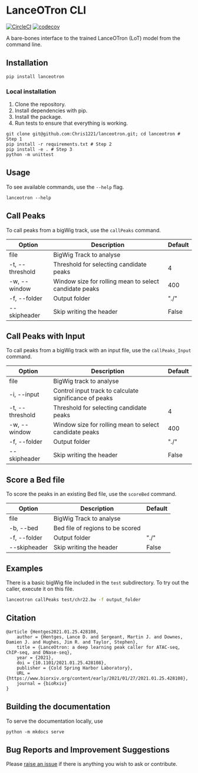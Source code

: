 # LanceOTron CLI

[![CircleCI](https://circleci.com/gh/Chris1221/lanceotron/tree/main.svg?style=svg&circle-token=bf3f78a54437e63368f5b9dc1c536d7f32f32393)](https://circleci.com/gh/Chris1221/lanceotron/tree/main) [![codecov](https://codecov.io/gh/Chris1221/lanceotron/branch/main/graph/badge.svg?token=yhL3YI00UP)](https://codecov.io/gh/Chris1221/lanceotron)

A bare-bones interface to the trained LanceOTron (LoT) model from the command line.

## Installation

```{sh}
pip install lanceotron
```

### Local installation 

1. Clone the repository.
2. Install dependencies with pip.
3. Install the package.
4. Run tests to ensure that everything is working.

```{sh}
git clone git@github.com:Chris1221/lanceotron.git; cd lanceotron # Step 1
pip install -r requirements.txt # Step 2
pip install -e . # Step 3
python -m unittest
```

## Usage

To see available commands, use the `--help` flag.

```
lanceotron --help
```

## Call Peaks

To call peaks from a bigWig track, use the `callPeaks` command.

| Option          | Description                                            | Default |
|-----------------|--------------------------------------------------------|---------|
| file            | BigWig Track to analyse                                |         |
| -t, --threshold | Threshold for selecting candidate peaks                | 4       |
| -w, --window    | Window size for rolling mean to select candidate peaks | 400     |
| -f, --folder    | Output folder                                          | "./"    |
| --skipheader    | Skip writing the header                                | False   |


## Call Peaks with Input

To call peaks from a bigWig track with an input file, use the `callPeaks_Input` command.

| Option          | Description                                            | Default |
|-----------------|--------------------------------------------------------|---------|
| file            |  BigWig track to analyse                                |         |
| -i, --input     | Control input track to calculate significance of peaks                               |         |
| -t, --threshold | Threshold for selecting candidate peaks                | 4       |
| -w, --window    | Window size for rolling mean to select candidate peaks | 400     |
| -f, --folder    | Output folder                                          | "./"    |
| --skipheader    | Skip writing the header                                | False   |

## Score a Bed file

To score the peaks in an existing Bed file, use the `scoreBed` command.

| Option          | Description                                            | Default |
|-----------------|--------------------------------------------------------|---------|
| file            | BigWig Track to analyse                                |         |
| -b, --bed | Bed file of regions to be scored                |        |
| -f, --folder    | Output folder                                          | "./"    |
| --skipheader    | Skip writing the header                                | False   |


## Examples

There is a basic bigWig file included in the `test` subdirectory. To try out the caller, execute it on this file. 

```sh
lanceotron callPeaks test/chr22.bw -f output_folder
```

## Citation

```{bibtex}
@article {Hentges2021.01.25.428108,
	author = {Hentges, Lance D. and Sergeant, Martin J. and Downes, Damien J. and Hughes, Jim R. and Taylor, Stephen},
	title = {LanceOtron: a deep learning peak caller for ATAC-seq, ChIP-seq, and DNase-seq},
	year = {2021},
	doi = {10.1101/2021.01.25.428108},
	publisher = {Cold Spring Harbor Laboratory},
	URL = {https://www.biorxiv.org/content/early/2021/01/27/2021.01.25.428108},
	journal = {bioRxiv}
}
```

## Building the documentation

To serve the documentation locally, use

```
python -m mkdocs serve
```

## Bug Reports and Improvement Suggestions

Please [raise an issue](https://github.com/Chris1221/lanceotron/issues/new/choose) if there is anything you wish to ask or contribute. 
